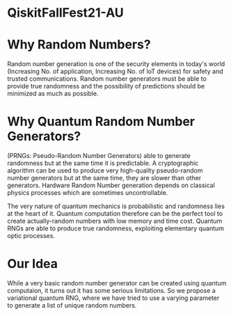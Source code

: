 # QiskitFallFest21-AU  

# Why Random Numbers?  

Random number generation is one of the security elements in today's world (Increasing No. of application, Increasing No. of IoT devices) for safety and trusted communications.  Random number generators must be able to provide true randomness and the possibility of predictions should be minimized as much as possible.   

# Why Quantum Random Number Generators?  

(PRNGs: Pseudo-Random Number Generators) able to generate randomness but at the same time it is predictable. A cryptographic algorithm can be used to produce very high-quality pseudo-random number generators but at the same time, they are slower than other generators. Hardware Random Number generation depends on classical physics processes which are sometimes uncontrollable.  

The very nature of quantum mechanics is probabilistic and randomness lies at the heart of it. Quantum computation therefore can be the perfect tool to create actually-random numbers with low memory and time cost. Quantum RNGs are able to produce true randomness, exploiting elementary quantum optic processes.   

# Our Idea  

While a very basic random number generator can be created using quantum computaion, it turns out it has some serious limitations. So we propose a variational quantum RNG, where we have tried to use a varying parameter to generate a list of unique random numbers.